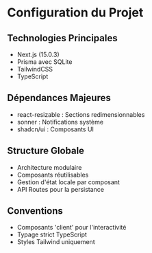 # Configuration du Projet

## Technologies Principales
- Next.js (15.0.3)
- Prisma avec SQLite
- TailwindCSS
- TypeScript

## Dépendances Majeures
- react-resizable : Sections redimensionnables
- sonner : Notifications système
- shadcn/ui : Composants UI

## Structure Globale
- Architecture modulaire
- Composants réutilisables
- Gestion d'état locale par composant
- API Routes pour la persistance

## Conventions
- Composants 'client' pour l'interactivité
- Typage strict TypeScript
- Styles Tailwind uniquement